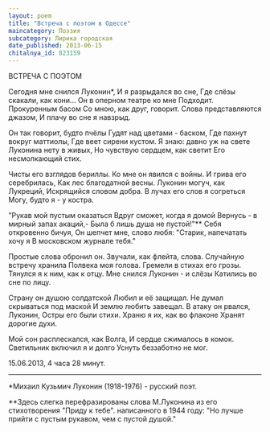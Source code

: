 ```yaml
---
layout: poem
title: "Встреча с поэтом в Одессе"
maincategory: Поэзия
subcategory: Лирика городская
date_published: 2013-06-15
chitalnya_id: 823159
---
```




ВСТРЕЧА С ПОЭТОМ

Сегодня мне снился Луконин\*,
И я разрыдался во сне,
Где слёзы скакали, как кони...
Он в оперном театре ко мне
Подходит. Прокуренным басом
Со мною, как друг, говорит.
Слова представляются джазом,
И плачу во сне я навзрыд.

Он так говорит, будто пчёлы
Гудят над цветами - баском,
Где пахнут вокруг маттиолы,
Где веет сирени кустом.
Я знаю: давно уж на свете
Луконина нету в живых,
Но чувствую сердцем, как светит
Его несмолкающий стих.

Чисты его взглядов бериллы.
Ко мне он явился с войны.
И грива его серебрилась,
Как лес благодатной весны.
Луконин могуч, как Лукреций,
Искрящийся словом добра.
В лучах его слов я согреться
Могу, будто я - у костра.

"Рукав мой пустым оказаться
Вдруг сможет, когда я домой
Вернусь - в мирный запах акаций,-
Была б лишь душа не пустой!"\*\*
Себя откровенно бичуя,
Он шепчет мне, слово любя:
"Старик, напечатать хочу я
В московском журнале тебя."

Простые слова обронил он.
Звучали, как флейта, слова.
Случайную встречу хранила
Полвека моя голова.
Гремели в стихах его грозы.
Тянулся я к ним, как к отцу.
Мне снился Луконин - и слёзы
Катились во сне по лицу.

Страну он душою солдатской
Любил и её защищал.
Не думал скрываться под маской
И землю любить завещал.
В атаку он рвался, Луконин,
Остры его были стихи.
Храню я их, как во флаконе
Хранят дорогие духи.

Мой сон расплескался, как Волга,
И сердце сжималось в комок.
Светильник включил я и долго
Уснуть беззаботно не мог.


15.06.2013, 4 часа 28 минут.
________________________________
\*Михаил Кузьмич Луконин (1918-1976) - русский поэт.

\*\*Здесь слегка перефразированы слова М.Луконина из 
его стихотворения "Приду к тебе". написанного в 1944 году:
"Но лучше прийти с пустым рукавом,
чем с пустой душой."






